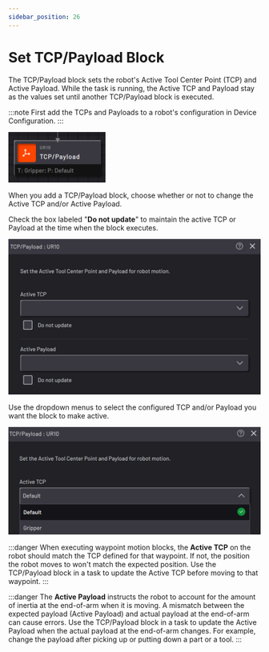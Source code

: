 ```yaml
---
sidebar_position: 26
---
```


# Set TCP/Payload Block

The TCP/Payload block sets the robot's Active Tool Center Point \(TCP\) and Active Payload. While the task is running, the Active TCP and Payload stay as the values set until another TCP/Payload block is executed.

:::note
First add the TCPs and Payloads to a robot's configuration in Device Configuration.
:::

![](../Images/TaskCanvasBlockGlossary/Robot-TCPAndPayload-Block.png)

When you add a TCP/Payload block, choose whether or not to change the Active TCP and/or Active Payload.

Check the box labeled "**Do not update**" to maintain the active TCP or Payload at the time when the block executes.

![](../Images/TaskCanvasBlockGlossary/Robot-TCPAndPayload-Settings.png)

Use the dropdown menus to select the configured TCP and/or Payload you want the block to make active.

![](../Images/TaskCanvasBlockGlossary/Robot-TCPAndPayload-Settings-TCPDropdown.png)

:::danger
When executing waypoint motion blocks, the **Active TCP** on the robot should match the TCP defined for that waypoint. If not, the position the robot moves to won't match the expected position. Use the TCP/Payload block in a task to update the Active TCP before moving to that waypoint.
:::

:::danger
The **Active Payload** instructs the robot to account for the amount of inertia at the end-of-arm when it is moving. A mismatch between the expected payload \(Active Payload\) and actual payload at the end-of-arm can cause errors. Use the TCP/Payload block in a task to update the Active Payload when the actual payload at the end-of-arm changes. For example, change the payload after picking up or putting down a part or a tool.
:::

